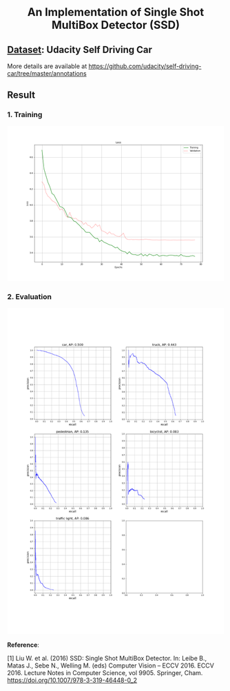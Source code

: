 <h1 style="text-align:center; 
           font-weight:bold;
           font-size:180%">
        An Implementation of Single Shot MultiBox Detector (SSD)</h1>
<h2> <u>Dataset</u>: Udacity Self Driving Car </h2>

More details are available at https://github.com/udacity/self-driving-car/tree/master/annotations

## Result
### 1. Training
![](https://github.com/anhdang000/ssd_udacitytraffic/blob/main/ssd_training_log.png)

### 2. Evaluation
![](https://github.com/anhdang000/ssd_udacitytraffic/blob/main/ssd_evaluation.png)


<b>Reference</b>:

[1] Liu W. et al. (2016) SSD: Single Shot MultiBox Detector. In: Leibe B., Matas J., Sebe N., Welling M. (eds) Computer Vision – ECCV 2016. ECCV 2016. Lecture Notes in Computer Science, vol 9905. Springer, Cham. https://doi.org/10.1007/978-3-319-46448-0_2
